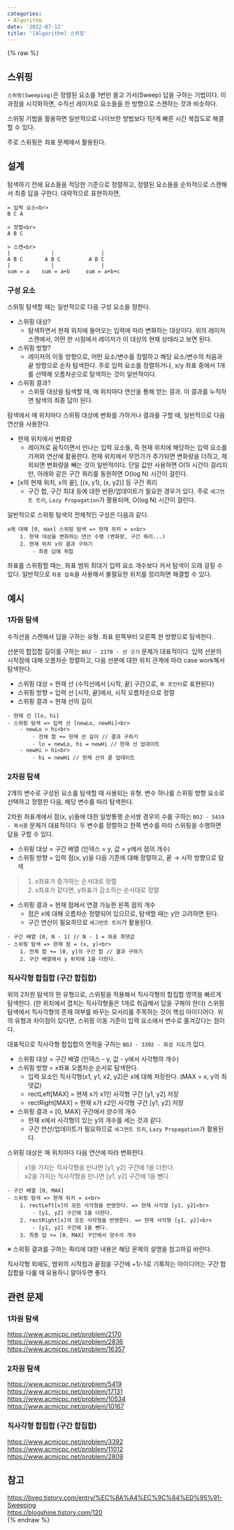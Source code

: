 ```yaml
---
categories:
- Algorithm
date: '2022-07-12'
title: '[Algorithm] 스위핑'
---
```


{% raw %}
## 스위핑
`스위핑(Sweeping)`은 정렬된 요소를 1번만 쓸고 가서(Sweep) 답을 구하는 기법이다. 이 과정을 시각화하면, 수직선 레이저로 요소들을 한 방향으로 스캔하는 것과 비슷하다.

스위핑 기법을 활용하면 일반적으로 나이브한 방법보다 1단계 빠른 시간 복잡도로 해결할 수 있다.

주로 스위핑은 좌표 문제에서 활용된다.

## 설계
탐색하기 전에 요소들을 적당한 기준으로 정렬하고, 정렬된 요소들을 순차적으로 스캔해서 최종 답을 구한다. 대략적으로 표현하자면,
```
> 입력 요소<br>
B C A

> 정렬<br>
A B C

> 스캔<br>
|             |               |
A B C       A B C         A B C
|             |               |
sum = a    sum = a+b     sum = a+b+c
```

### 구성 요소
스위핑 탐색할 때는 일반적으로 다음 구성 요소을 정한다.
- 스위핑 대상? 
	- 탐색하면서 현재 위치에 들어오는 입력에 따라 변화하는 대상이다. 위의 레이저 스캔에서, 어떤 한 시점에서 레이저가 이 대상의 현재 상태라고 보면 된다.
- 스위핑 방향?
	- 레이저의 이동 방향으로, 어떤 요소/변수를 정렬하고 해당 요소/변수의 처음과 끝 방향으로 순차 탐색한다. 주로 입력 요소를 정렬하거나, x/y 좌표 중에서 1개를 선택해 오름차순으로 탐색하는 것이 일반적이다.
- 스위핑 결과?
	- 스위핑 대상을 탐색할 때, 매 위치마다 연산을 통해 얻는 결과. 이 결과를 누적하면 탐색의 최종 답이 된다.

탐색에서 매 위치마다 스위핑 대상에 변화를 가하거나 결과를 구할 때, 일반적으로 다음 연산을 사용한다.
- 현재 위치에서 변화량
	- 레이저로 움직이면서 만나는 입력 요소들, 즉 현재 위치에 해당하는 입력 요소를 가져와 연산에 활용한다. 현재 위치에서 무언가가 추가되면 변화량을 더하고, 제외되면 변화량을 빼는 것이 일반적이다. 단일 값만 사용하면 O(1) 시간이 걸리지만, 아래와 같은 구간 쿼리를 동원하면 O(log N) 시간이 걸린다.
- [x의 현재 위치, x의 끝], [(x, y1), (x, y2)] 등 구간 쿼리
	- 구간 합, 구간 최대 등에 대한 반환/업데이트가 필요한 경우가 있다. 주로 `세그먼트 트리`, `Lazy Propagation`가 활용되며, O(log N) 시간이 걸린다.

일반적으로 스위핑 탐색의 전체적인 구성은 다음과 같다.
```
x에 대해 [0, max] 스위핑 탐색 => 현재 위치 = x<br>
	1. 현재 대상을 변화하는 연산 수행 (변화량, 구간 쿼리...)
	2. 현재 위치 x의 결과 구하기
		- 최종 답에 취합
```

좌표를 스위핑할 때는, 좌표 범위 최대가 입력 요소 개수보다 커서 탐색이 오래 걸릴 수 있다. 일반적으로 `좌표 압축`을 사용해서 불필요한 위치를 정리하면 해결할 수 있다.

## 예시
### 1차원 탐색
수직선을 스캔해서 답을 구하는 유형. 좌표 왼쪽부터 오른쪽 한 방향으로 탐색한다.

선분의 합집합 길이를 구하는 `BOJ - 2170 - 선 긋기` 문제가 대표적이다. 입력 선분의 시작점에 대해 오름차순 정렬하고, 다음 선분에 대한 위치 관계에 따라 case work해서 탐색한다.
- 스위핑 대상 = 현재 선 (수직선에서 [시작, 끝] 구간으로, `투 포인터`로 표현된다)
- 스위핑 방향 = 입력 선 [시작, 끝]에서, 시작 오름차순으로 정렬
- 스위핑 결과 = 현재 선의 길이
```
- 현재 선 [lo, hi]
- 스위핑 탐색 => 입력 선 [newLo, newHi]<br>
	- newLo > hi<br>
		- 전체 합 += 현재 선 길이 // 결과 구하기
		- lo = newLo, hi = newHi // 현재 선 업데이트
	- newHi > hi<br>
		- hi = newHi // 현재 선의 끝 업데이트
```

### 2차원 탐색
2개의 변수로 구성된 요소를 탐색할 때 사용되는 유형. 변수 하나를 스위핑 방향 요소로 선택하고 정렬한 다음, 해당 변수를 따라 탐색한다.

2차원 좌표계에서 점(x, y)들에 대한 일방통행 순서쌍 경우의 수를 구하는 `BOJ - 5419 - 북서풍` 문제가 대표적이다.  두 변수를 정렬하고 한쪽 변수를 따라 스위핑을 수행하면 답을 구할 수 있다.
- 스위핑 대상 = 구간 배열 (인덱스 = y, 값 = y에서 점의 개수)
- 스위핑 방향 = 입력 점(x, y)을 다음 기준에 대해 정렬하고, 끝 → 시작 방향으로 탐색
> 1. x좌표가 증가하는 순서대로 정렬<br>
> 2. x좌표가 같다면, y좌표가 감소하는 순서대로 정렬<br>
- 스위핑 결과 = 현재 점에서 연결 가능한 왼쪽 점의 개수
	- 점은 x에 대해 오름차순 정렬되어 있으므로, 탐색할 때는 y만 고려하면 된다.
	- 구간 연산이 필요하므로 `세그먼트 트리`가 활용된다.

```
- 구간 배열 [0, N - 1] // N - 1 = 좌표 최댓값
- 스위핑 탐색 => 현재 점 = (x, y)<br>
	1. 전체 합 += [0, y]의 구간 합 // 결과 구하기
	2. 구간 배열에서 y 위치에 1을 더한다.
```

### 직사각형 합집합 (구간 합집합)
위의 2차원 탐색의 한 유형으로, 스위핑을 적용해서 직사각형의 합집합 영역을 빠르게 탐색한다. (한 위치에서 겹치는 직사각형들은 1개로 취급해서 답을 구해야 한다) 스위핑 탐색에서 직사각형의 존재 여부를 바꾸는 모서리를 주목하는 것이 핵심 아이디어다. 위의 유형과 차이점이 있다면, 스위핑 이동 기준이 입력 요소에서 변수로 옮겨갔다는 점이다.

대표적으로 직사각형 합집합의 면적을 구하는 `BOJ - 3392 - 화성 지도`가 있다.

- 스위핑 대상 = 구간 배열 (인덱스 - y, 값 - y에서 사각형의 개수)
- 스위핑 방향 = x좌표 오름차순 순서로 탐색한다.
	- 입력 요소인 직사각형(x1, y1, x2, y2)은 x에 대해 저장한다. (MAX = x, y의 최댓값)
	- rectLeft[MAX] = 현재 x가 x1인 사각형 구간 [y1, y2] 저장
	- rectRight[MAX] = 현재 x가 x2인 사각형 구간 [y1, y2] 저장
- 스위핑 결과 = [0, MAX] 구간에서 양수의 개수
	- 현재 x에서 사각형이 있는 y의 개수를 세는 것과 같다.
	- 구간 연산/업데이트가 필요하므로 `세그먼트 트리`, `Lazy Propagation`가 활용된다.

스위핑 대상은 매 위치마다 다음 연산에 따라 변화한다.
> x1을 가지는 직사각형을 만나면 [y1, y2] 구간에 1을 더한다.<br>
> x2을 가지는 직사각형을 만나면 [y1, y2] 구간에 1을 뺀다.<br>

```
- 구간 배열 [0, MAX]
- 스위핑 탐색 => 현재 위치 = x<br>
	1. rectLeft[x]의 모든 사각형을 반영한다. => 현재 사각형 [y1, y2]<br>
		- [y1, y2] 구간에 1을 더한다.
	2. rectRight[x]의 모든 사각형을 반영한다. => 현재 사각형 [y1, y2]<br>
		- [y1, y2] 구간에 1을 뺀다.
	3. 최종 답 += [0, MAX] 구간에서 양수의 개수
```

※ 스위핑 결과를 구하는 쿼리에 대한 내용은 해당 문제의 설명을 참고하길 바란다.

직사각형 외에도, 범위의 시작점과 끝점을 구간에 +1/-1로 기록하는 아이디어는 구간 합집합을 다룰 때 유용하니 알아두면 좋다.

## 관련 문제
### 1차원 탐색
https://www.acmicpc.net/problem/2170<br>
https://www.acmicpc.net/problem/2836<br>
https://www.acmicpc.net/problem/16357<br>

### 2차원 탐색
https://www.acmicpc.net/problem/5419<br>
https://www.acmicpc.net/problem/17131<br>
https://www.acmicpc.net/problem/10534<br>
https://www.acmicpc.net/problem/10167<br>

### 직사각형 합집합 (구간 합집합)
https://www.acmicpc.net/problem/3392<br>
https://www.acmicpc.net/problem/11012<br>
https://www.acmicpc.net/problem/2809<br>

## 참고
https://byeo.tistory.com/entry/%EC%8A%A4%EC%9C%84%ED%95%91-Sweeping<br>
https://blogshine.tistory.com/120<br>
{% endraw %}